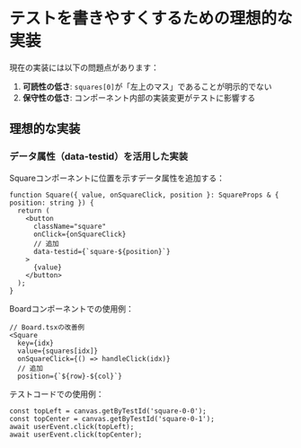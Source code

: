 # テストを書きやすくするための理想的な実装

現在の実装には以下の問題点があります：

1. **可読性の低さ**: `squares[0]`が「左上のマス」であることが明示的でない
2. **保守性の低さ**: コンポーネント内部の実装変更がテストに影響する

## 理想的な実装

### データ属性（data-testid）を活用した実装

Squareコンポーネントに位置を示すデータ属性を追加する：

```tsx
function Square({ value, onSquareClick, position }: SquareProps & { position: string }) {
  return (
    <button
      className="square" 
      onClick={onSquareClick}
      // 追加
      data-testid={`square-${position}`}
    >
      {value}
    </button>
  );
}
```

Boardコンポーネントでの使用例：

```tsx
// Board.tsxの改善例
<Square
  key={idx}
  value={squares[idx]}
  onSquareClick={() => handleClick(idx)}
  // 追加
  position={`${row}-${col}`}
```

テストコードでの使用例：

```tsx
const topLeft = canvas.getByTestId('square-0-0');
const topCenter = canvas.getByTestId('square-0-1');
await userEvent.click(topLeft);
await userEvent.click(topCenter);
```

